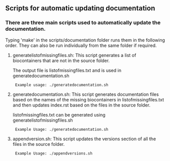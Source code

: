 ## Scripts for automatic updating documentation

### There are three main scripts used to automatically update the documentation.

Typing 'make' in the scripts/documentation folder runs them in the following order. They can also be run individually from the same folder if required.

1. generatelistofmissingfiles.sh: This script generates a list of biocontainers that are not in the source folder.

    The output file is listofmissingfiles.txt and is used in generatedocumentation.sh

        Example usage: ./generatedocumentation.sh

2. generatedocumentation.sh: This script generates documentation files based on the names of the missing biocontainers in listofmissingfiles.txt and then updates index.rst based on the files in the source folder.

    listofmissingfiles.txt can be generated using generatelistofmissingfiles.sh
        
        Example Usage: ./generatedocumentation.sh

3. appendversion.sh: This script updates the versions section of all the files in the source folder.

        Example Usage: ./appendversions.sh 